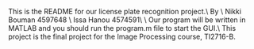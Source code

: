 This is the README for our license plate recognition project.\\
By \\
Nikki Bouman 4597648 \\
Issa Hanou 4574591\\
\\
Our program will be written in MATLAB and you should run the program.m file to start the GUI.\\
This project is the final project for the Image Processing course, TI2716-B. 